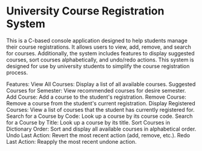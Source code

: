# University Course Registration System
This is a C-based console application designed to help students manage their course registrations. It allows users to view, add, remove, and search for courses. Additionally, the system includes features to display suggested courses, sort courses alphabetically, and undo/redo actions. This system is designed for use by university students to simplify the course registration process.

Features:
View All Courses: Display a list of all available courses.
Suggested Courses for Semester: View recommended courses for desire semester.
Add Course: Add a course to the student's registration.
Remove Course: Remove a course from the student's current registration.
Display Registered Courses: View a list of courses that the student has currently registered for.
Search for a Course by Code: Look up a course by its course code.
Search for a Course by Title: Look up a course by its title.
Sort Courses in Dictionary Order: Sort and display all available courses in alphabetical order.
Undo Last Action: Revert the most recent action (add, remove, etc.).
Redo Last Action: Reapply the most recent undone action.
